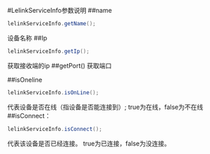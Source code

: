 #LelinkServiceInfo参数说明
##name
```java
lelinkServiceInfo.getName();
```
设备名称
##Ip
```java
lelinkServiceInfo.getIp();
```
获取接收端的ip
##getPort()
获取端口

##isOneline
```java
lelinkServiceInfo.isOnLine();
```
代表设备是否在线（指设备是否能连接到）;
true为在线，false为不在线
##isConnect：
```java
lelinkServiceInfo.isConnect();
```
代表该设备是否已经连接。
true为已连接，false为没连接。
